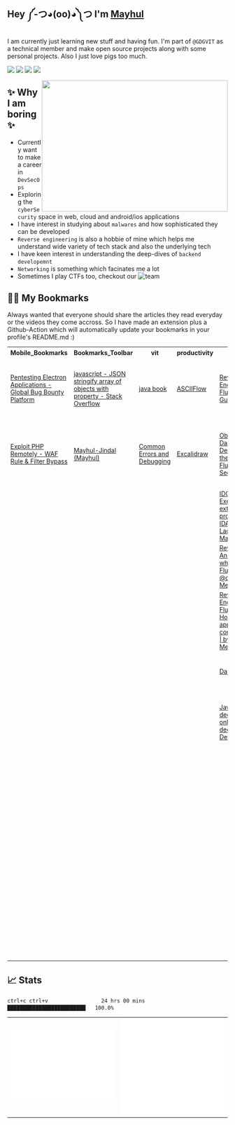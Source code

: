 <h2>Hey ༼-つ◕(oo)◕༽つ I'm <a href="https://buri.prose.sh/">Mayhul</a></h2>

I am currently just learning new stuff and having fun. I'm part of `@GDGVIT` as a technical member and make open source projects along with some personal projects. Also I just love pigs too much.

<a href="https://buri.prose.sh/"><img src="https://img.shields.io/badge/Medium-12100E?style=for-the-badge&logo=medium&logoColor=white"></a> <a href="https://www.instagram.com/_mayhul_/"><img src="https://img.shields.io/badge/Instagram-E4405F?style=for-the-badge&logo=instagram&logoColor=white"></a> <a href="https://twitter.com/mayhulnotmehul"><img src="https://img.shields.io/badge/Twitter-1DA1F2?style=for-the-badge&logo=twitter&logoColor=white"></a> <a href="https://www.linkedin.com/in/mayhul-jindal-774734217/"><img src="https://img.shields.io/badge/LinkedIn-0077B5?style=for-the-badge&logo=linkedin&logoColor=white"></a>

<img align="right" height="300" width="425" alt="" src="https://user-images.githubusercontent.com/95216160/198546446-7fd44a46-bd79-47f3-9ba1-c4bc8bd718bd.gif" />

## ✨ Why I am boring ✨

- Currently want to make a career in `DevSecOps`
- Exploring the `cyberSecurity` space in web, cloud and android/ios applications
- I have interest in studying about `malwares` and how sophisticated they can be developed
- `Reverse engineering` is also a hobbie of mine which helps me understand wide variety of tech stack and also the underlying tech
- I have keen interest in understanding the deep-dives of `backend developemnt`
- `Networking` is something which facinates me a lot
- Sometimes I play CTFs too, checkout our ![team](https://ctftime.org/team/165779)

## 👨‍💻 My Bookmarks 
Always wanted that everyone should share the articles they read everyday or the videos they come accross. So I have made an extension plus a Github-Action which will automatically update your bookmarks in your profile's README.md :)

<table>
<tr><th>Mobile_Bookmarks</th><th>Bookmarks_Toolbar</th><th>vit</th><th>productivity</th><th>rev</th><th>random</th><th>project_related</th><th>AI</th><th>open_source</th><th>devops</th><th>CTF</th><th>golang</th></tr>
<tr><td><a href="https://blog.yeswehack.com/yeswerhackers/exploitation/pentesting-electron-applications/">Pentesting Electron Applications - Global Bug Bounty Platform</a></td><td><a href="https://stackoverflow.com/questions/64309705/json-stringify-array-of-objects-with-property">javascript - JSON stringify array of objects with property - Stack Overflow</a></td><td><a href="file:///home/buri/Downloads/Y.Daniel.Liang.-.Introduction.to.Java.Programming.Comprehensive.Version.10th.Edition.-.2014.pdf">java book</a></td><td><a href="https://asciiflow.com/#/">ASCIIFlow</a></td><td><a href="https://www.guardsquare.com/blog/current-state-and-future-of-reversing-flutter-apps">Reverse Engineering Flutter Apps | Guardsquare</a></td><td><a href="https://ertdfgcvb.xyz/?ref=onepagelove">ertdfgcvb</a></td><td><a href="https://medium.com/swlh/how-to-create-a-self-updating-readme-md-for-your-github-profile-f8b05744ca91">How to Create a Self-Updating README.md for Your GitHub Profile | by Thomas Guibert | The Startup | Medium</a></td><td><a href="https://machinelearningmastery.com/start-here/">Start Here with Machine Learning</a></td><td><a href="https://github.com/firstcontributions/first-contributions">firstcontributions/first-contributions: 🚀✨ Help beginners to contribute to open source projects</a></td><td><a href="https://yash-kukreja-98.medium.com/day-21-cs-fundamentals-december-deep-dive-into-hypervisors-ee49d82ad446">Day 21 — CS Fundamentals December — Deep dive into Hypervisors | by Yashvardhan Kukreja | Medium</a></td><td><a href="https://www.hackingarticles.in/">Hacking Articles - Raj Chandel's Blog</a></td><td><a href="https://www.howtogeek.com/devops/what-is-garbage-collection-and-how-does-it-affect-your-programs-performance/">What Is Garbage Collection, and How Does It Affect Your Program’s Performance?</a></td></tr><tr><td><a href="https://www.secjuice.com/php-rce-bypass-filters-sanitization-waf/">Exploit PHP Remotely - WAF Rule & Filter Bypass</a></td><td><a href="https://github.com/Mayhul-Jindal">Mayhul-Jindal (Mayhul)</a></td><td><a href="https://media.pearsoncmg.com/ph/esm/ecs_liang_ijp_11/cw/content/debug.php">Common Errors and Debugging</a></td><td><a href="https://excalidraw.com/">Excalidraw</a></td><td><a href="https://www.guardsquare.com/blog/obstacles-in-dart-decompilation-and-the-impact-on-flutter-app-security">Obstacles in Dart Decompilation & the Impact on Flutter™ App Sec</a></td><td><a href="https://jsfiddle.net/Ldkdjs80/4/">JSFiddle</a></td><td><a href="https://medium.com/data-science-indo/self-updating-your-readme-md-2021-guide-d7e03c1b2411">Self-Updating Your README.md (2021 Guide) | by Russell Saerang | Data Science Indonesia | Medium</a></td><td></td><td><a href="https://github.com/EddieHubCommunity/hacktoberfest-practice">EddieHubCommunity/hacktoberfest-practice: Repo for you to raise a Pull Request for practice</a></td><td><a href="https://workat.tech/system-design/article/best-engineering-blogs-articles-videos-system-design-tvwa05b8bzzr">System Design articles</a></td><td><a href="https://anilcelik.medium.com/en-defcon-27-advanced-wireless-exploitation-workshop-ctf-write-up-f787b0899256">[EN] DEFCON 27 Advanced Wireless Exploitation Workshop — CTF Write-Up | by Anıl Çelik | Medium</a></td><td><a href="https://medium.com/@teddyking/linux-namespaces-850489d3ccf">Linux Namespaces. Part 1 of the “Namespaces in Go”… | by Ed King | Medium</a></td></tr><tr><td></td><td></td><td></td><td></td><td><a href="https://www.baco.sk/posts/idc-python/">IDC Python - Executing external programs from IDA :: MWLab — Ladislav's Malware Lab</a></td><td><a href="https://roadmap.sh/">Developer Roadmaps</a></td><td><a href="https://github.com/janl/mustache.js/">janl/mustache.js: Minimal templating with {{mustaches}} in JavaScript</a></td><td></td><td><a href="https://www.youtube.com/results?search_query=live+contributing+t+open+source">(1) live contributing t open source - YouTube</a></td><td><a href="https://blog.logrocket.com/how-to-run-a-node-js-server-with-nginx/">Simple nginx + nodejs setup</a></td><td><a href="https://sites.google.com/site/csatamusa/cyber-competitions/ncl/extract-images-from-pcap-file-using-wireshark">Extract Images from PCAP file using Wireshark - CSA</a></td><td><a href="https://medium.com/@martinomburajr">Martin Ombura Jr. – Medium</a></td></tr><tr><td></td><td></td><td></td><td></td><td><a href="https://cryptax.medium.com/reversing-an-android-sample-which-uses-flutter-23c3ff04b847">Reversing an Android sample which uses Flutter | by @cryptax | Medium</a></td><td><a href="https://gochronicles.com/benchmark-restful-apis/">Bench-marking RESTful APIs</a></td><td></td><td></td><td><a href="https://hacktoberfest.com/participation/#beginner-resources">Participation | Hacktoberfest 2022</a></td><td><a href="https://nodejs.org/en/docs/guides/nodejs-docker-webapp/">Dockerizing_Node.js</a></td><td><a href="https://mem2019.github.io/">2019's blog</a></td><td><a href="https://dev.to/jinxankit/go-project-structure-and-guidelines-4ccm">Go - Project Structure and Guidelines - DEV Community 👩‍💻👨‍💻</a></td></tr><tr><td></td><td></td><td></td><td></td><td><a href="https://medium.com/@rondalal54/reverse-engineering-flutter-apps-5d620bb105c0">Reverse Engineering Flutter Apps. How the Flutter apps are compiled, and… | by Ron Dalal | Medium</a></td><td><a href="https://www.sejda.com/pdf-editor">Easy to use Online PDF editor</a></td><td></td><td></td><td><a href="https://dev.to/chrissiemhrk/git-commit-message-5e21">How to write a good commit message - DEV Community 👩‍💻👨‍💻</a></td><td><a href="https://www.digitalocean.com/community/tutorials/how-to-install-nginx-on-ubuntu-20-04">How To Install Nginx on Ubuntu 20.04 | DigitalOcean</a></td><td><a href="http://dbp-consulting.com/tutorials/debugging/linuxProgramStartup.html">Linux x86 Program Start Up</a></td><td></td></tr><tr><td></td><td></td><td></td><td></td><td><a href="https://mrale.ph/dartvm/">Dart VM</a></td><td><a href="https://blog.ankursundara.com/pwning-php/">Pwning PHP CTF Challenges</a></td><td></td><td></td><td></td><td><a href="https://samanbaboli.medium.com/how-to-load-balancing-nodejs-apps-using-nginx-a3b4ceb7c782">How to load Balancing Node.js apps using NGINX? | by Saman Baboli | Medium</a></td><td><a href="https://book.hacktricks.xyz/network-services-pentesting/6379-pentesting-redis">6379 - Pentesting Redis - HackTricks</a></td><td></td></tr><tr><td></td><td></td><td></td><td></td><td><a href="https://www.decompiler.com/">Java decompiler online / APK decompiler - Decompiler.com</a></td><td><a href="https://medium.com/hackernoon/understanding-ipfs-in-depth-1-5-a-beginner-to-advanced-guide-e937675a8c8a">Understanding IPFS in Depth(1/6): A Beginner to Advanced Guide | by vasa | HackerNoon.com | Medium</a></td><td></td><td></td><td></td><td><a href="https://thesecmaster.com/set-up-a-testing-site-in-nginx/">Step By Step Procedure To Set Up A Testing Site In Nginx - The Sec Master</a></td><td><a href="https://systemweakness.com/hacking-a-redis-database-tryhackme-60f37b694338">Hacking a Redis database — TryHackMe | by Martin Martinez | System Weakness</a></td><td></td></tr><tr><td></td><td></td><td></td><td></td><td></td><td><a href="https://prose.sh/">prose.sh -- a blog platform for hackers</a></td><td></td><td></td><td></td><td><a href="https://www.cloudflare.com/learning/dns/what-is-dns/">What is DNS? | How DNS works | Cloudflare</a></td><td><a href="https://devconnected.com/advanced-bash-scripting-guide/">Advanced Bash Scripting Guide – devconnected</a></td><td></td></tr><tr><td></td><td></td><td></td><td></td><td></td><td></td><td></td><td></td><td></td><td><a href="https://blog.logrocket.com/how-to-build-web-app-with-multiple-subdomains-nginx/">How to build a web app with multiple subdomains using Nginx - LogRocket Blog</a></td><td><a href="https://www.intezer.com/blog/malware-analysis/malware-reverse-engineering-beginners/">Malware Reverse Engineering 1</a></td><td></td></tr><tr><td></td><td></td><td></td><td></td><td></td><td></td><td></td><td></td><td></td><td><a href="https://www.educative.io/courses/grokking-computer-networking">Grokking Computer Networking for Software Engineers - Learn Interactively</a></td><td><a href="https://app.intigriti.com/researcher/programs/intigriti/challenge0922/detail">Intigriti - Bug Bounty & Agile Pentesting Platform</a></td><td></td></tr><tr><td></td><td></td><td></td><td></td><td></td><td></td><td></td><td></td><td></td><td><a href="https://dockerlabs.collabnix.com/docker/cheatsheet/">The Ultimate Docker Cheat Sheet | dockerlabs</a></td><td><a href="https://book.hacktricks.xyz/pentesting-web/dangling-markup-html-scriptless-injection">Dangling Markup - HTML scriptless injection - HackTricks</a></td><td></td></tr><tr><td></td><td></td><td></td><td></td><td></td><td></td><td></td><td></td><td></td><td><a href="https://developers.google.com/protocol-buffers/docs/overview">Protocol Buffers </a></td><td></td><td></td></tr><tr><td></td><td></td><td></td><td></td><td></td><td></td><td></td><td></td><td></td><td><a href="https://www.youtube.com/results?search_query=horizontal+scale+backend+using+kubernetes+an+nginx">horizontal scale backend using kubernetes an nginx - YouTube</a></td><td></td><td></td></tr>
</table>

## 📈 Stats
```
ctrl+c ctrl+v                 24 hrs 00 mins      █████████████████████████   100.0%
```
<table>
  <tr>
    <td><img align="" width="" alt="🦑" src="/bottom.svg"></td>
    <td><img align="" width="" alt="🦑" src="/lang.svg"></td>
  </tr>
</table>
